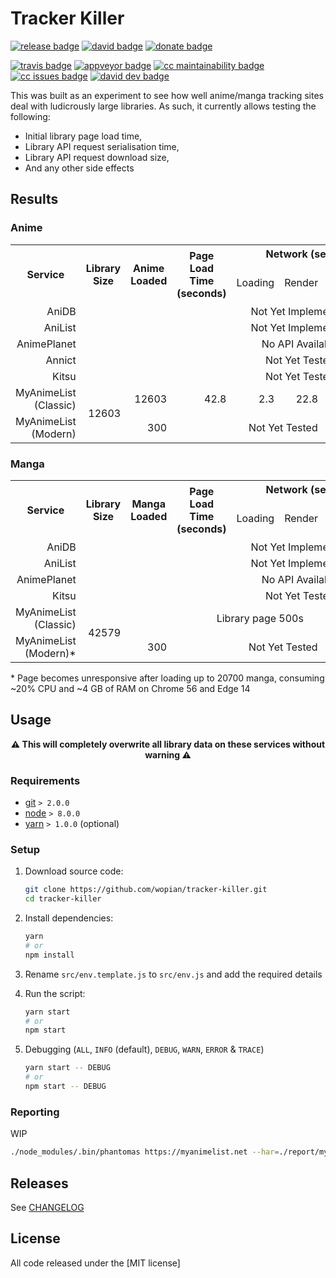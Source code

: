 # Tracker Killer

[![release badge]][release]
[![david badge]][david]
[![donate badge]][donate]

[![travis badge]][travis]
[![appveyor badge]][appveyor]
[![cc maintainability badge]][cc maintainability]
[![cc issues badge]][cc issues]
[![david dev badge]][david dev]

This was built as an experiment to see how well anime/manga tracking sites deal with ludicrously
large libraries. As such, it currently allows testing the following:
- Initial library page load time,
- Library API request serialisation time,
- Library API request download size,
- And any other side effects

## Results

### Anime

<table>
  <tr>
    <th rowspan="2">Service</th>
    <th rowspan="2">Library Size</th>
    <th rowspan="2">Anime Loaded</th>
    <th rowspan="2">Page Load Time (seconds)</th>
    <th colspan="4">Network (seconds)</th>
    <th colspan="3">API</th>
  </tr>
  <tr>
    <td>Loading</td>
    <td>Render</td>
    <td>Script</td>
    <td>Paint</td>
    <td>Response Time (seconds)</td>
    <td>Size (MB)</td>
    <td>Type</td>
  </tr>
  <tr align="right">
    <td>AniDB</td>
    <td colspan="10" align="center">Not Yet Implemented</td>
  </tr>
  <tr align="right">
    <td>AniList</td>
    <td colspan="10" align="center">Not Yet Implemented</td>
  </tr>
  <tr align="right">
    <td>AnimePlanet</td>
    <td colspan="10" align="center">No API Available</td>
  </tr>
  <tr align="right">
    <td>Annict</td>
    <td colspan="10" align="center">Not Yet Tested</td>
  </tr>
  <tr align="right">
    <td>Kitsu</td>
    <td colspan="10" align="center">Not Yet Tested</td>
  </tr>
  <tr align="right">
    <td>MyAnimeList (Classic)</td>
    <td rowspan="2">12603</td>
    <td>12603</td>
    <td>42.8</td>
    <td>2.3</td>
    <td>22.8</td>
    <td>11.2</td>
    <td>0.7</td>
    <td rowspan="2">5.2</td>
    <td rowspan="2">10.1</td>
    <td rowspan="2">XML</td>
  </tr>
  <tr align="right">
    <td>MyAnimeList (Modern)</td>
    <td>300</td>
    <td colspan="5" align="center">Not Yet Tested</td>
  </tr>
</table>

### Manga

<table>
  <tr>
    <th rowspan="2">Service</th>
    <th rowspan="2">Library Size</th>
    <th rowspan="2">Manga Loaded</th>
    <th rowspan="2">Page Load Time (seconds)</th>
    <th colspan="4">Network (seconds)</th>
    <th colspan="3">API</th>
  </tr>
  <tr>
    <td>Loading</td>
    <td>Render</td>
    <td>Script</td>
    <td>Paint</td>
    <td>Response Time (seconds)</td>
    <td>Size (MB)</td>
    <td>Type</td>
  </tr>
  <tr align="right">
    <td>AniDB</td>
    <td colspan="10" align="center">Not Yet Implemented</td>
  </tr>
  <tr align="right">
    <td>AniList</td>
    <td colspan="10" align="center">Not Yet Implemented</td>
  </tr>
  <tr align="right">
    <td>AnimePlanet</td>
    <td colspan="10" align="center">No API Available</td>
  </tr>
  <tr align="right">
    <td>Kitsu</td>
    <td colspan="10" align="center">Not Yet Tested</td>
  </tr>
  <tr align="right">
    <td>MyAnimeList (Classic)</td>
    <td rowspan="2">42579</td>
    <td colspan="6" align="center">Library page 500s</td>
    <td rowspan="2" colspan="2" align="center">API 500s</td>
    <td rowspan="2">XML</td>
  </tr>
  <tr align="right">
    <td>MyAnimeList (Modern)*</td>
    <td>300</td>
    <td colspan="5" align="center">Not Yet Tested</td>
  </tr>
</table>

\* Page becomes unresponsive after loading up to 20700 manga, consuming ~20%
CPU and ~4 GB of RAM on Chrome 56 and Edge 14

## Usage

<strong><p align="center">⚠️️ This will completely overwrite all library data on
these services without warning ⚠️️</p></strong>

### Requirements

- [git] `> 2.0.0`
- [node] `> 8.0.0`
- [yarn] `> 1.0.0` (optional)

### Setup

1. Download source code:

    ```bash
    git clone https://github.com/wopian/tracker-killer.git
    cd tracker-killer
    ```

1. Install dependencies:

    ```bash
    yarn
    # or
    npm install
    ```

1. Rename `src/env.template.js` to `src/env.js` and add the required details

1. Run the script:

    ```bash
    yarn start
    # or
    npm start
    ```

1. Debugging (`ALL`, `INFO` (default), `DEBUG`, `WARN`, `ERROR` & `TRACE`)

    ```bash
    yarn start -- DEBUG
    # or
    npm start -- DEBUG
    ```

### Reporting

WIP

```bash
./node_modules/.bin/phantomas https://myanimelist.net --har=./report/myanimelist/har --film-strip --film-strip=./report/myanimelist/.filmstrip --film-strip-prefix=''
```

## Releases

See [CHANGELOG]

## License

All code released under the [MIT license]

[git]:https://git-scm.com
[node]:https://nodejs.org
[yarn]:https://yarnpkg.com

[CHANGELOG]:CHANGELOG.md
[MIT]:LICENSE.md

[release]:https://github.com/wopian/tracker-killer/releases
[release badge]:https://img.shields.io/github/release/wopian/tracker-killer.svg?style=flat-square

[david]:https://david-dm.org/wopian/tracker-killer
[david badge]:https://img.shields.io/david/wopian/tracker-killer.svg?style=flat-square
[david dev]:https://david-dm.org/wopian/tracker-killer?type=dev
[david dev badge]:https://img.shields.io/david/dev/wopian/tracker-killer.svg?style=flat-square

[travis]:https://travis-ci.org/wopian/tracker-killer
[travis badge]:https://img.shields.io/travis/wopian/tracker-killer/master.svg?style=flat-square&label=linux%20%26%20macOS

[appveyor]:https://ci.appveyor.com/project/wopian/tracker-killer
[appveyor badge]:https://img.shields.io/appveyor/ci/wopian/tracker-killer/master.svg?style=flat-square&label=windows

[cc maintainability]:https://codeclimate.com/github/wopian/tracker-killer
[cc maintainability badge]:https://img.shields.io/codeclimate/maintainability/wopian/tracker-killer.svg?style=flat-square
[cc issues]:https://codeclimate.com/github/wopian/tracker-killer/issues
[cc issues badge]:https://img.shields.io/codeclimate/issues/github/wopian/tracker-killer.svg?style=flat-square

[donate]:https://paypal.me/pools/c/7ZZSVeBON7
[donate badge]:https://img.shields.io/badge/£-donate-ff69b4.svg?style=flat-square
